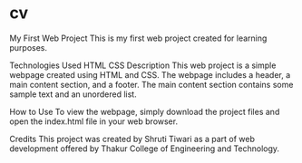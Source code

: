 # cv
My First Web Project
This is my first web project created for learning purposes.

Technologies Used
HTML
CSS
Description
This web project is a simple webpage created using HTML and CSS. The webpage includes a header, a main content section, and a footer. The main content section contains some sample text and an unordered list.

How to Use
To view the webpage, simply download the project files and open the index.html file in your web browser.

Credits
This project was created by Shruti Tiwari as a part of web development offered by Thakur College of Engineering and Technology.
